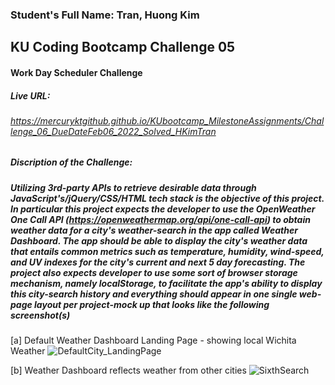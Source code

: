### Student's Full Name: Tran, Huong Kim  
## KU Coding Bootcamp Challenge 05
#### Work Day Scheduler Challenge 


##### Live URL:  
###### https://mercuryktgithub.github.io/KUbootcamp_MilestoneAssignments/Challenge_06_DueDateFeb06_2022_Solved_HKimTran
 
##### Discription of the Challenge: 
##### Utilizing 3rd-party APIs to retrieve desirable data through JavaScript's/jQuery/CSS/HTML tech stack is the objective of this project. In particular this project expects the developer to use the _OpenWeather One Call API_ (https://openweathermap.org/api/one-call-api) to obtain weather data for a city's weather-search in the app called **Weather Dashboard**. The app should be able to display the city's weather data that entails common metrics such as temperature, humidity, wind-speed, and UV indexes for the city's current and next 5 day forecasting. The project also expects developer to use some sort of browser storage mechanism, namely _localStorage_, to facilitate the app's ability to display this city-search history and everything should appear in one single web-page layout per project-mock up that looks like the following screenshot(s)
[a] Default Weather Dashboard Landing Page - showing local Wichita Weather
 ![DefaultCity_LandingPage](https://user-images.githubusercontent.com/95730728/152731027-9a72e036-7c3d-4b35-be7d-941cedc91805.png)

[b] Weather Dashboard reflects weather from other cities
![SixthSearch](https://user-images.githubusercontent.com/95730728/152731066-39069184-2b99-40d2-88ea-fef4622978a1.png)








